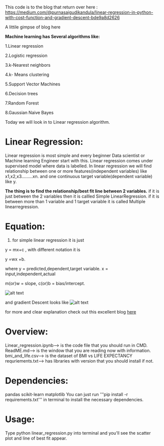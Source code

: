 This code is to the blog that return over here : https://medium.com/@purnasaigudikandula/linear-regression-in-python-with-cost-function-and-gradient-descent-bde9a8d2626

 A littile gimpse of blog here

**Machine learning has Several algorithms like:**

1.Linear regression

2.Logistic regression

3.k-Nearest neighbors

4.k- Means clustering

5.Support Vector Machines

6.Decision trees

7.Random Forest

8.Gaussian Naive Bayes

Today we will look in to Linear regression algorithm.

# Linear Regression:

Linear regression is most simple and every beginner Data scientist or Machine learning Engineer start with this. Linear regression comes under supervised model where data is labelled. In linear regression we will find relationship between one or more features(independent variables) like x1,x2,x3………xn. and one continuous target variable(dependent variable) like y.

**The thing is to find the relationship/best fit line between 2 variables.**
if it is just between the 2 variables then it is callled Simple LinearRegression. if it is between more than 1 variable and 1 target variable it is called Multiple linearregression.

# Equation:
1. for simple linear regression it is just

y = mx+c , with different notation it is

y =wx +b.

where y = predicted,dependent,target variable. x = input,independent,actual

m(or)w = slope, c(or)b = bias/intercept.


![alt text](https://github.com/purnasai/Linear_regression_with_blog/blob/master/linear_regrerssion/Linear_Regression.png)

and gradient Descent looks like 
![alt text](https://github.com/purnasai/Linear_regression_with_blog/blob/master/linear_regrerssion/Gradient_descent.png)

for more and clear explanation check out this excellent blog [here](https://medium.com/@purnasaigudikandula/linear-regression-in-python-with-cost-function-and-gradient-descent-bde9a8d2626)




# Overview:
Linear_regression.ipynb--> is the code file that you should run in CMD.
ReadME.md--> is the window that you are reading now with information.
bmi_and_life.csv--> is the dataset of BMI vs LIFE EXPECTANCY
requriements.txt--> has libraries with version that you should install if not.



# Dependencies:

pandas
scikit-learn
matplotlib
You can just run '''pip install -r requirements.txt''' in terminal to install the necessary dependencies.

# Usage:

Type python linear_regression.py into terminal and you'll see the scatter plot and line of best fit appear.




